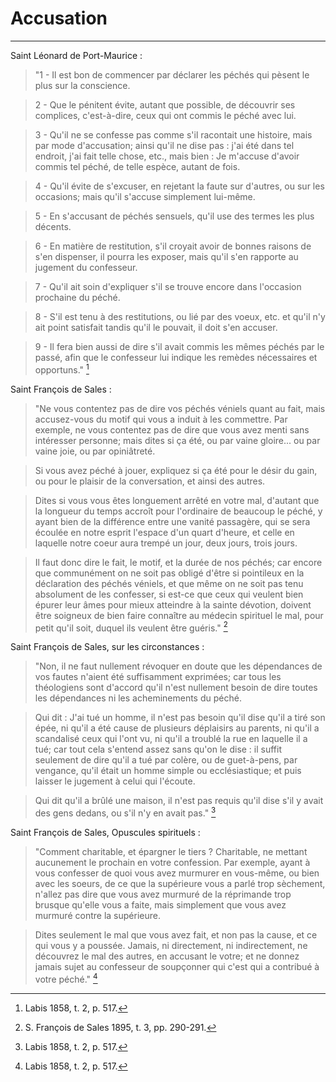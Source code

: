 # Accusation

***

Saint Léonard de Port-Maurice :

> "1 - Il est bon de commencer par déclarer les péchés qui pèsent le plus sur la conscience.

> 2 - Que le pénitent évite, autant que possible, de découvrir ses complices, c'est-à-dire, ceux qui ont commis le péché avec lui.

> 3 - Qu'il ne se confesse pas comme s'il racontait une histoire, mais par mode d'accusation; ainsi qu'il ne dise pas : j'ai été dans tel endroit, j'ai fait telle chose, etc., mais bien : Je m'accuse d'avoir commis tel péché, de telle espèce, autant de fois.

> 4 - Qu'il évite de s'excuser, en rejetant la faute sur d'autres, ou sur les occasions; mais qu'il s'accuse simplement lui-même.

> 5 - En s'accusant de péchés sensuels, qu'il use des termes les plus décents.

> 6 - En matière de restitution, s'il croyait avoir de bonnes raisons de s'en dispenser, il pourra les exposer, mais qu'il s'en rapporte au jugement du confesseur.

> 7 - Qu'il ait soin d'expliquer s'il se trouve encore dans l'occasion prochaine du péché.

> 8 - S'il est tenu à des restitutions, ou lié par des voeux, etc. et qu'il n'y ait point satisfait tandis qu'il le pouvait, il doit s'en accuser.

> 9 - Il fera bien aussi de dire s'il avait commis les mêmes péchés par le passé, afin que le confesseur lui indique les remèdes nécessaires et opportuns." [^1]

[^1]: Labis 1858, t. 2, p. 517.

Saint François de Sales :

> "Ne vous contentez pas de dire vos péchés véniels quant au fait, mais accusez-vous du motif qui vous a induit à les commettre. Par exemple, ne vous contentez pas de dire que vous avez menti sans intéresser personne; mais dites si ça été, ou par vaine gloire... ou par vaine joie, ou par opiniâtreté.

> Si vous avez péché à jouer, expliquez si ça été pour le désir du gain, ou pour le plaisir de la conversation, et ainsi des autres.

> Dites si vous vous êtes longuement arrêté en votre mal, d'autant que la longueur du temps accroît pour l'ordinaire de beaucoup le péché, y ayant bien de la différence entre une vanité passagère, qui se sera écoulée en notre esprit l'espace d'un quart d'heure, et celle en laquelle notre coeur aura trempé un jour, deux jours, trois jours.

> Il faut donc dire le fait, le motif, et la durée de nos péchés; car encore que communément on ne soit pas obligé d'être si pointileux en la déclaration des péchés véniels, et que même on ne soit pas tenu absolument de les confesser, si est-ce que ceux qui veulent bien épurer leur âmes pour mieux atteindre à la sainte dévotion, doivent être soigneux de bien faire connaître au médecin spirituel le mal, pour petit qu'il soit, duquel ils veulent être guéris." [^2]

[^2]: S. François de Sales 1895, t. 3, pp. 290-291.

Saint François de Sales, sur les circonstances :

> "Non, il ne faut nullement révoquer en doute que les dépendances de vos fautes n'aient été suffisamment exprimées; car tous les théologiens sont d'accord qu'il n'est nullement besoin de dire toutes les dépendances ni les acheminements du péché.

> Qui dit : J'ai tué un homme, il n'est pas besoin qu'il dise qu'il a tiré son épée, ni qu'il a été cause de plusieurs déplaisirs au parents, ni qu'il a scandalisé ceux qui l'ont vu, ni qu'il a troublé la rue en laquelle il a tué; car tout cela s'entend assez sans qu'on le dise : il suffit seulement de dire qu'il a tué par colère, ou de guet-à-pens, par vengance, qu'il était un homme simple ou ecclésiastique; et puis laisser le jugement à celui qui l'écoute.

> Qui dit qu'il a brûlé une maison, il n'est pas requis qu'il dise s'il y avait des gens dedans, ou s'il n'y en avait pas." [^1]

[^2]: S. François de Sales 1895, t. 3, pp. 529-530.

Saint François de Sales, Opuscules spirituels :

> "Comment charitable, et épargner le tiers ? Charitable, ne mettant aucunement le prochain en votre confession. Par exemple, ayant à vous confesser de quoi vous avez murmurer en vous-même, ou bien avec les soeurs, de ce que la supérieure vous a parlé trop sèchement, n'allez pas dire que vous avez murmuré de la réprimande trop brusque qu'elle vous a faite, mais simplement que vous avez murmuré contre la supérieure.

> Dites seulement le mal que vous avez fait, et non pas la cause, et ce qui vous y a poussée. Jamais, ni directement, ni indirectement, ne découvrez le mal des autres, en accusant le votre; et ne donnez jamais sujet au confesseur de soupçonner qui c'est qui a contribué à votre péché." [^1]

[^2]: S. François de Sales 1895, t. 3, p. 536.

